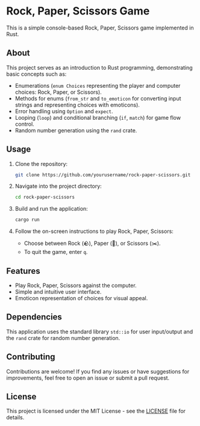 # Rock, Paper, Scissors Game

This is a simple console-based Rock, Paper, Scissors game implemented in Rust.

## About

This project serves as an introduction to Rust programming, demonstrating basic concepts such as:

- Enumerations (`enum Choices` representing the player and computer choices: Rock, Paper, or Scissors).
- Methods for enums (`from_str` and `to_emoticon` for converting input strings and representing choices with emoticons).
- Error handling using `Option` and `expect`.
- Looping (`loop`) and conditional branching (`if`, `match`) for game flow control.
- Random number generation using the `rand` crate.

## Usage

1. Clone the repository:
   ```bash
   git clone https://github.com/yourusername/rock-paper-scissors.git
   ```

2. Navigate into the project directory:
   ```bash
   cd rock-paper-scissors
   ```

3. Build and run the application:
   ```bash
   cargo run
   ```

4. Follow the on-screen instructions to play Rock, Paper, Scissors:
   - Choose between Rock (🪨), Paper (📃), or Scissors (✂️).
   - To quit the game, enter `q`.

## Features

- Play Rock, Paper, Scissors against the computer.
- Simple and intuitive user interface.
- Emoticon representation of choices for visual appeal.

## Dependencies

This application uses the standard library `std::io` for user input/output and the `rand` crate for random number generation.

## Contributing

Contributions are welcome! If you find any issues or have suggestions for improvements, feel free to open an issue or submit a pull request.

## License

This project is licensed under the MIT License - see the [LICENSE](LICENSE) file for details.
